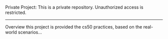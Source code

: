 Private Project:
This is a private repository. Unauthorized access is restricted.

--------------------

Overview
this project is provided the cs50 practices, based on the real-world scenarios...

